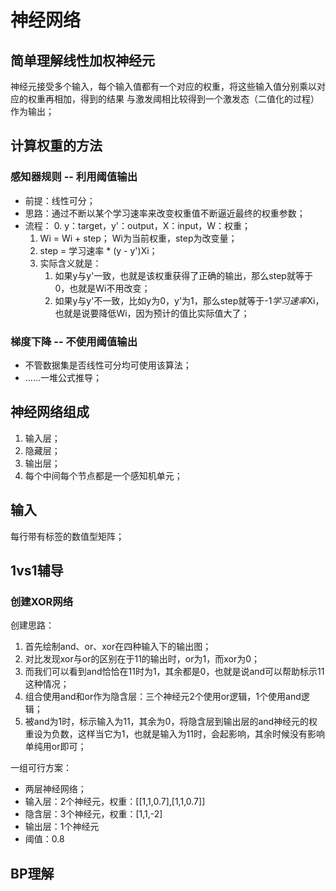 # 神经网络

## 简单理解线性加权神经元
神经元接受多个输入，每个输入值都有一个对应的权重，将这些输入值分别乘以对应的权重再相加，得到的结果
与激发阈相比较得到一个激发态（二值化的过程）作为输出；

## 计算权重的方法
### 感知器规则 -- 利用阈值输出
* 前提：线性可分；
* 思路：通过不断以某个学习速率来改变权重值不断逼近最终的权重参数；
* 流程：
    0. y：target，y'：output，X：input，W：权重；
    1. Wi = Wi + step； Wi为当前权重，step为改变量；
    2. step = 学习速率 * (y - y')Xi；
    3. 实际含义就是：
        1. 如果y与y'一致，也就是该权重获得了正确的输出，那么step就等于0，也就是Wi不用改变；
        2. 如果y与y'不一致，比如y为0，y'为1，那么step就等于-1*学习速率*Xi，也就是说要降低Wi，因为预计的值比实际值大了；

### 梯度下降 -- 不使用阈值输出
* 不管数据集是否线性可分均可使用该算法；
* ......一堆公式推导；

## 神经网络组成
1. 输入层；
2. 隐藏层；
3. 输出层；
4. 每个中间每个节点都是一个感知机单元；

## 输入
每行带有标签的数值型矩阵；

## 1vs1辅导
### 创建XOR网络
创建思路：
1. 首先绘制and、or、xor在四种输入下的输出图；
2. 对比发现xor与or的区别在于11的输出时，or为1，而xor为0；
3. 而我们可以看到and恰恰在11时为1，其余都是0，也就是说and可以帮助标示11这种情况；
4. 组合使用and和or作为隐含层：三个神经元2个使用or逻辑，1个使用and逻辑；
5. 被and为1时，标示输入为11，其余为0，将隐含层到输出层的and神经元的权重设为负数，这样当它为1，也就是输入为11时，会起影响，其余时候没有影响单纯用or即可；

一组可行方案：
* 两层神经网络；
* 输入层：2个神经元，权重：[[1,1,0.7],[1,1,0.7]]
* 隐含层：3个神经元，权重：[1,1,-2]
* 输出层：1个神经元
* 阈值：0.8

## BP理解

